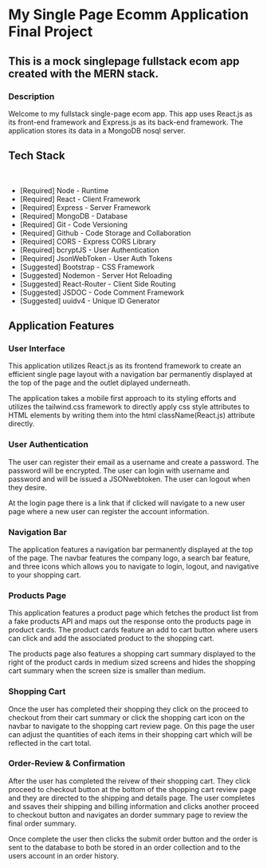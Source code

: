 # My Single Page Ecomm Application Final Project

## This is a mock singlepage fullstack ecom app created with the MERN stack.

### Description

Welcome to my fullstack single-page ecom app. This app uses React.js as its front-end framework and Express.js as its back-end framework. The application stores its data in a MongoDB nosql server.

## Tech Stack
​
- [Required] Node - Runtime
- [Required] React - Client Framework
- [Required] Express - Server Framework
- [Required] MongoDB - Database
- [Required] Git - Code Versioning
- [Required] Github - Code Storage and Collaboration
- [Required] CORS - Express CORS Library
- [Required] bcryptJS - User Authentication
- [Required] JsonWebToken - User Auth Tokens
- [Suggested] Bootstrap - CSS Framework
- [Suggested] Nodemon - Server Hot Reloading
- [Suggested] React-Router - Client Side Routing
- [Suggested] JSDOC - Code Comment Framework
- [Suggested] uuidv4 - Unique ID Generator

## Application Features

### User Interface
This application utilizes React.js as its frontend framework to create an efficient single page layout with a navigation bar permanently displayed at the top of the page and the outlet diplayed underneath.

The application takes a mobile first approach to its styling efforts and utilizes the tailwind.css framework to directly apply css style attributes to HTML elements by writing them into the html className(React.js) attribute directly.

### User Authentication
The user can register their email as a username and create a password. The password will be encrypted. The user can login with username and password and will be issued a JSONwebtoken. The user can logout when they desire.

At the login page there is a link that if clicked will navigate to a new user page where a new user can register the account information.

### Navigation Bar
The application features a navigation bar permanently displayed at the top of the page. The navbar features the company logo, a search bar feature, and three icons which allows you to navigate to login, logout, and navigative to your shopping cart.

### Products Page
This application features a product page which fetches the product list from a fake products API and maps out the response onto the products page in product cards. The product cards feature an add to cart button where users can click and add the associated product to the shopping cart.

The products page also features a shopping cart summary displayed to the right of the product cards in medium sized screens and hides the shopping cart summary when the screen size is smaller than medium. 

### Shopping Cart
Once the user has completed their shopping they click on the proceed to checkout from their cart summary or click the shopping cart icon on the navbar to navigate to the shopping cart review page. On this page the user can adjust the quantities of each items in their shopping cart which will be reflected in the cart total.

### Order-Review & Confirmation
After the user has completed the reivew of their shopping cart. They click proceed to checkout button at the bottom of the shopping cart review page and they are directed to the shipping and details page. The user completes and ssaves their shipping and billing information and clicks another proceed to checkout button and navigates an dorder summary page to review the final order summary.

Once complete the user then clicks the submit order button and the order is sent to the database to both be stored in an order collection and to the users account in an order history. 
